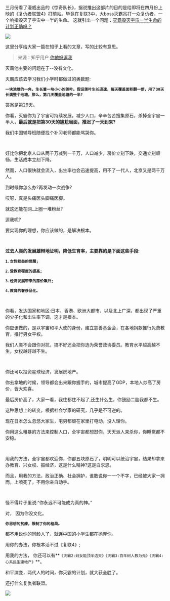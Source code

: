 三月份看了漫威出品的《惊奇队长》，据说推出这部片的目的是给即将在四月份上映的《复仇者联盟4》打前站。毕竟在复联3中，大boss灭霸吊打一众复仇者，一个响指毁灭了宇宙中一半的生命。
这就引出一个问题：[灭霸毁灭宇宙一半生命的计划正确吗？](https://www.zhihu.com/question/276962225/answer/399926305)

![](https://upload-images.jianshu.io/upload_images/6943526-a8fb43f10b74a328.jpg?imageMogr2/auto-orient/strip%7CimageView2/2/w/1240)

这里分享给大家一篇在知乎上看的文章，写的比较有意思。

> 来源：知乎用户 [你他妈逗我](https://www.zhihu.com/people/da-hai-43-42-3/activities)



灭霸他主要的问题在于--没有文化。

灭霸应该去学习我们小学时都做过的奥数题:

**`
一块池塘的一角，生长着一块小小的莲叶。假设莲叶生长迅速，每天覆盖面积翻一倍，用了30天长满整个池塘，那么，第几天覆盖池塘的一半?
`**

答案是第29天。

你看，灭霸你为了宇宙可持续发展，减少人口，辛辛苦苦搜集原石，杀掉全宇宙一半人，**最后就是把第30天的尴尬局面，推迟了一天到来?**

我们中国辅导班随便找个补习老师都能骂哭你。

<br/>

好比你把北京人口从两千万减到一千万，人口减少，房价立刻下跌，交通立刻顺畅，生活成本立刻下降。

然而，人口很快就会流入，出生率也会迅速提高，用不了一代人，北京又是两千万人。

到时候你怎么办?再发动一次战争?

哎呀，真是头痛医头脚痛医脚。

就这还能在网_上圈一堆粉丝?

逗我呢?

要实现你的理想，你应该做的，是解决根本。

<br/>

**过去人类的发展雄辩地证明，降低生育率，主要靠的是下面这些手段:**

**`1.女性权益的觉醒;`**

**`2.受教育程度的提高;`**

**`3.经济发展带来的房价飙升;`**

**`4.教育的奢侈品化。`**

<br/>

你看，发达国家和地区:日本、香港、欧洲大都市、以及北上广深，都出现了严重的少子化和出生率下调，这才是根本。

你应该做的，是以宇宙和平大使的身份，建立慈善基金会，在各地捐款推行免费教育，推行男女平权。

我们人类不会跟你对抗，搞不好还会把你选为荣誉政协委员。教育水平越高越不生，女权越好越不生。

<br/>

你还可以投资星球经济，发展房地产。

你去拿地的时候，领导都会出来跟你握手的，城市提高了GDP，本地人炒高了房价，皆大欢喜。

最后房价高了，大家一看，我住都住不起了,还生什么生，你鼓励二胎我都不生。

这种思想上的转变，根据社会学家的研究，几乎是不可逆的。

现在日本怎么忽悠大家生，宅男都颓在家里打电动，没人理你。

你用这么粗暴的方法来控制人口，全宇宙都想怼你，天天派人来杀你，你睡觉都不安稳。

<br/>

用我的方法，全宇宙都欢迎你，你都五块原石了，明明可以统治宇宙，结果却拿来办教育、兴女权、振经济，这是什么精神?这是白求恩。

而且，用我的方法，政治正确、社会拥护，谁敢说你一一个不字，已经被大家一拥而，上喷死了，不用你亲自动手。

<br/>

怪不得片子里说:“你永远不可能成为真的神。”

对， 因为你没文化。

**`你思想的贫瘠，限制了你的格局。`**

都不用说你的同龄人了，就连中国的小学生都在抛弃你。

用你的办法，你根本活不过《复联4》;

用我的方法， 你还可以有**`《灭霸2:妇女能顶半边天》《灭霸3:百年树人教为先》《灭霸4:心系民生建地产》`**。

和平演变，两代人的时间，你灭霸的计划，就大获全胜了。

还打什么复仇者联盟。

![](https://upload-images.jianshu.io/upload_images/6943526-4e59304183bec101.gif?imageMogr2/auto-orient/strip)
